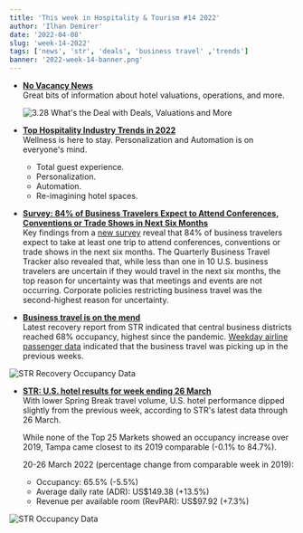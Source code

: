 ```yaml
---
title: 'This week in Hospitality & Tourism #14 2022'
author: 'Ilhan Demirer'
date: '2022-04-08'
slug: 'week-14-2022'
tags: ['news', 'str', 'deals', 'business travel' ,'trends']
banner: '2022-week-14-banner.png'
---
```

- **[No Vacancy News](https://www.youtube.com/watch?v=x3z0_z6g6Qg)**  
  Great bits of information about hotel valuations, operations, and more.
  
  ![3.28 What's the Deal with Deals, Valuations and More](https://i.ytimg.com/vi/x3z0_z6g6Qg/hqdefault.jpg)

- **[Top Hospitality Industry Trends in 2022](https://www.hospitalitynet.org/opinion/4109812.html)**  
  Wellness is here to stay. Personalization and Automation is on everyone's mind.
  - Total guest experience.
  - Personalization.
  - Automation.
  - Re-imagining hotel spaces.

- **[Survey: 84% of Business Travelers Expect to Attend Conferences, Conventions or Trade Shows in Next Six Months](https://www.hospitalitynet.org/news/4109830.html)**  
  Key findings from a [new survey](https://www.ustravel.org/sites/default/files/2022-04/business_travel_tracker_2022q1_exec_summary_5apr2022.pdf) reveal that 84% of business travelers expect to take at least one trip to attend conferences, conventions or trade shows in the next six months. The Quarterly Business Travel Tracker also revealed that, while less than one in 10 U.S. business travelers are uncertain if they would travel in the next six months, the top reason for uncertainty was that meetings and events are not occurring. Corporate policies restricting business travel was the second-highest reason for uncertainty.

- **[Business travel is on the mend](https://str.com/data-insights-blog/market-recovery-monitor-week-ending-26-march)**  
  Latest recovery report from STR indicated that central business districts reached 68% occupancy, highest since the pandemic. [Weekday airline passenger data](../dashboard/dashboard) indicated that the business travel was picking up in the previous weeks.

![STR Recovery Occupancy Data](/images/blogimages/2022-week-14-str-recovery-occupancy.png)
  
- **[STR: U.S. hotel results for week ending 26 March](https://str.com/press-release/str-us-hotel-results-week-ending-26-march)**  
  With lower Spring Break travel volume, U.S. hotel performance dipped slightly from the previous week, according to STR's latest data through 26 March.

  While none of the Top 25 Markets showed an occupancy increase over 2019, Tampa came closest to its 2019 comparable (-0.1% to 84.7%).
  
  20-26 March 2022 (percentage change from comparable week in 2019):

  - Occupancy: 65.5% (-5.5%)
  - Average daily rate (ADR): US$149.38 (+13.5%)
  - Revenue per available room (RevPAR): US$97.92 (+7.3%)

![STR Occupancy Data](/images/blogimages/2022-week-13-occupancy.png)
